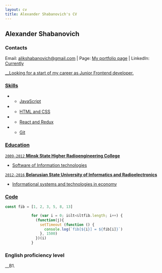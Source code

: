 ```yaml
---
layout: cv
title: Alexander Shabanovich's CV
---
```

## Alexander Shabanovich

### Contacts
<div id="webaddress">
Email: <a href="alikshabanovich@gmail.com">alikshabanovich@gmail.com</a>
| Page: <a href="https://shalick.github.io/portfolio">My portfolio page</a>
| LinkedIn: <a href="https://www.linkedin.com/in/alexander-shabanovich-07668a89>My portfolio page</a>
</div>
Phone number and telegram: +37529 3072890

### Currently

__Looking for a start of my career as Junior Frontend developer. 

### Skills

* - JavaScript
* - HTML and CSS
* - React and Redux
* - Git

### Education

`2009-2012`
__Minsk State Higher Radioengineering College__

- Software of Information technologies

`2012-2016`
__Belarusian State University of Informatics and Radioelectronics__

- Informational systems and technologies in economy


### Code

```javascript
const fib = [1, 2, 3, 5, 8, 13]

            for (var i = 0; i&lt<&ltfib.length; i++) {
              (function(j){
                setTimeout (function () {
                  console.log(`fib[${i}] = ${fib[i]}`)
                }, 1500)
              })(i)
            }
```
### English proficiency level

__B1. 

<!-- ### Footer

Last updated: July 2021 -->
